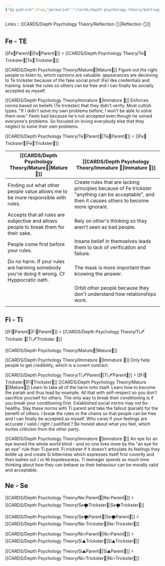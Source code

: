 ```yaml
---
{"dg-publish":true,"permalink":"/cards/depth-psychology-theory/battleground-of-responsibility/","created":"2023-01-06T16:46:08.251+01:00","updated":"2023-04-26T14:18:36.958+02:00"}
---
```


Links :: [[CARDS/Depth Psychology Theory/Reflection 🪞\|Reflection 🪞]] 

## Fe - TE
[[Fe💉Parent🤨\|Fe💉Parent🤨]] ⚡ [[CARDS/Depth Psychology Theory/Te🏹Trickster🤡\|Te🏹Trickster🤡]]

[[CARDS/Depth Psychology Theory/Mature🐢\|Mature🐢]]
Figure out the right people to listen to, which opinions are valuable. appearances are deceiving to Te trickster because of the fake social proof (Fe) like credentials and training. break the rules so others can be free and i can finally be socially accepted as myself.

[[CARDS/Depth Psychology Theory/Immature 🐎\|Immature 🐎]]
Enforces norms based on beliefs (Te trickster) that they didn't verify. Most cultish types.
"If I didn't solve my own problems before, I won't be able to solve them now." Feels bad because he's not accepted even though he solved everyone's problems. So focused on loving everybody else that they neglect to solve their own problems.

[[CARDS/Depth Psychology Theory/Te🏹Parent🤨\|Te🏹Parent🤨]] ⚡ [[Fe💉Trickster🤡\|Fe💉Trickster🤡]]

| [[CARDS/Depth Psychology Theory/Mature🐢\|Mature🐢]] | [[CARDS/Depth Psychology Theory/Immature 🐎\|Immature 🐎]]                                                                                                                                   |
| ------------- | ------------------------------------------------------------------------------------------------------------------------------------------------- |
| Finding out what other people value allows me to be more responsible with rules.             | Create rules that are lacking principles because of Fe trickster "anything can be acceptable", and then it causes others to become more ignorant. |
| Accepts that all rules are subjective and allows people to break them for their sake.              | Rely on other's thinking so they aren't seen as bad people.                                                                                       |
| People come first before your rules.              | Insane belief in themselves leads them to lack of verification and failure.                                                                       |
| Do no harm. If your rules are harming somebody you're doing it wrong. Cf Hyppocratic oath.              | The mask is more important than knowing the answer.                                                                                               |
|               | Orbit other people because they don't understand how relationships work.                                                                          |
|               |                                                                                                                                                   |

## Fi - Ti
[[Fi🧭Parent🤨\|Fi🧭Parent🤨]] ⚡ [[CARDS/Depth Psychology Theory/Ti🗡️Trickster 🤡\|Ti🗡️Trickster 🤡]]

[[CARDS/Depth Psychology Theory/Mature🐢\|Mature🐢]]


[[CARDS/Depth Psychology Theory/Immature 🐎\|Immature 🐎]]
Only help people to get credibility, which is a covert contract.

[[CARDS/Depth Psychology Theory/Ti🗡️Parent🤨\|Ti🗡️Parent🤨]] ⚡ [[Fi🧭Trickster🤡\|Fi🧭Trickster🤡]]
[[CARDS/Depth Psychology Theory/Mature🐢\|Mature🐢]]
Learn to take all of the harm onto itself. Learn how to become the pariah and thus lead by example. All that with self-respect so you don't sacrifice yourself for others. The only way to break their conditioning is if you break your conditioning first. Established social norms may not be healthy. Slay these norms with Ti parent and take the fallout (pariah) for the benefit of others. I break the rules or the chains so that people can be free and I can finally be accepted as myself. Who cares if your feelings are accurate / valid / right / justified ? Be honest about what you feel, which invites criticism from the other party.

[[CARDS/Depth Psychology Theory/Immature 🐎\|Immature 🐎]]
An eye for an eye leaved the whole world blind - and no one lives more by the "an eye for an eye" rule than Ti parent.
Fi trickster if it doesn't articulate its feelings they bottle up and create Si bitterness which expresses itself first covertly and then lashes out / or Ni hopelessness. Ti teenager spends so much time thinking about how they can behave so their behaviour can be morally valid and acceptable.

## Ne - Se 
[[CARDS/Depth Psychology Theory/Ne💧Parent🤨\|Ne💧Parent🤨]] ⚡ [[CARDS/Depth Psychology Theory/Se🌪️Trickster🤡\|Se🌪️Trickster🤡]]

[[CARDS/Depth Psychology Theory/Se🌪️Parent🤨\|Se🌪️Parent🤨]] ⚡ [[CARDS/Depth Psychology Theory/Ne💧Trickster🤡\|Ne💧Trickster🤡]]

[[CARDS/Depth Psychology Theory/Ni🔥Parent🤨\|Ni🔥Parent🤨]] ⚡ [[CARDS/Depth Psychology Theory/Si⛰️Trickster🤡\|Si⛰️Trickster🤡]]

[[CARDS/Depth Psychology Theory/Si⛰️Parent🤨\|Si⛰️Parent🤨]] ⚡ [[CARDS/Depth Psychology Theory/Ni🔥Trickster🤡\|Ni🔥Trickster🤡]]






